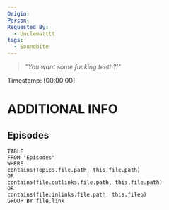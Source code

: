 ```yaml
---
Origin: 
Person: 
Requested By:
  - Unclematttt
tags:
  - Soundbite
---
```

> *"You want some fucking teeth?!"*

Timestamp: [00:00:00]

# ADDITIONAL INFO

## Episodes
``` dataview
TABLE
FROM "Episodes"
WHERE 
contains(Topics.file.path, this.file.path) 
OR 
contains(file.outlinks.file.path, this.file.path)
OR
contains(file.inlinks.file.path, this.filep)
GROUP BY file.link
```